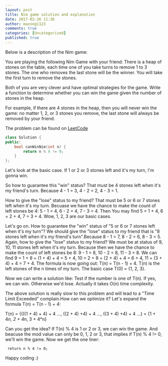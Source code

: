```yaml
---
layout: post
title: Nim game solution and explanation
date: 2017-02-26 11:36
author: mazong1123
comments: true
categories: [Uncategorized]
published: true
---
```

Below is a description of the Nim game:


You are playing the following Nim Game with your friend: There is a heap of stones on the table, each time one of you take turns to remove 1 to 3 stones. The one who removes the last stone will be the winner. You will take the first turn to remove the stones.

Both of you are very clever and have optimal strategies for the game. Write a function to determine whether you can win the game given the number of stones in the heap.

For example, if there are 4 stones in the heap, then you will never win the game: no matter 1, 2, or 3 stones you remove, the last stone will always be removed by your friend.


The problem can be found on [LeetCode](https://leetcode.com/problems/nim-game)


```cpp
class Solution {
public:
    bool canWinNim(int n) {
        return n % 4 != 0;
    }
};
```

Let's look at the basic case. If 1 or 2 or 3 stones left and it's my turn, I'm gonna win.

So how to guarantee this "win" status? That must be 4 stones left when it's my friend's turn. Because 4 - 1 = 3, 4 - 2 = 2, 4 - 3 = 1. 

How to give the "lose" status to my friend? That must be 5 or 6 or 7 stones left when it's my turn. Becuase we have the chance to make the count of left stones be 4: 5 - 1 = 4, 6 - 2 = 4, 7 - 3 = 4. Then You may find 5 = 1 + 4, 6 = 2 + 4, 7 = 3 + 4. Wow, 1, 2, 3 are our basic cases.

Let's go on. How to guarantee the "win" status of "5 or 6 or 7 stones left when it's my turn"? We should give the "lose" status to my friend that is "8 stones left when it's my friend's turn".Because 8 - 1 = 7, 8 - 2 = 6, 8 - 3 = 5. Again, how to give the "lose" status to my friend? We must be at status of 9, 10, 11 stones left when it's my turn. Because then we have the chance to make the count of left stones be 8: 9 - 1 = 8, 10 - 2 = 8, 11 - 3 = 8. We can find 9 = 1 + 8 = (1 + 4) + 4 = 5 + 4, 10 = 2 + 8 = (2 + 4) + 4 = 6 + 4, 11 = (3 + 4) + 4 = 7 + 4. The formula is now going out: T(n) = T(n - 1) + 4. T(n) is the left stones of the n times of my turn. The basic case T(0) = {1, 2, 3}.

Now we can write a solution like: Test if the number is one of T(n). If yes, we can win. Otherwise we'd lose. Actually it takes O(n) time complexity.

The above solution is really slow to this problem and will lead to a "Time Limit Exceeded" complain.How can we optimize it? Let's expand the formula T(n) = T(n - 1) + 4:

T(n) = {(((1 + 4) + 4) + 4 ..., ((2 + 4) +4) + 4 ..., ((3 + 4) +4) + 4 ...}
     = {1 + 4*n, 2 + 4*n, 3 + 4*n}

Can you get the idea? If T(n) % 4 is 1 or 2 or 3, we can win the game. And beacuse the mod value can only be 0, 1, 2 or 3, that implies if T(n) % 4 != 0, we'll win the game. Now we get the one liner:
```
 return n % 4 != 0;
```

Happy coding :)